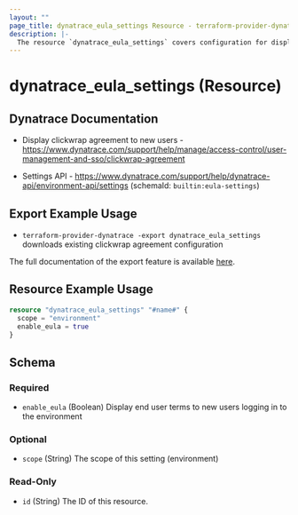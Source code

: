 ```yaml
---
layout: ""
page_title: dynatrace_eula_settings Resource - terraform-provider-dynatrace"
description: |-
  The resource `dynatrace_eula_settings` covers configuration for display of the clickwrap agreement
---
```


# dynatrace_eula_settings (Resource)

## Dynatrace Documentation

- Display clickwrap agreement to new users - https://www.dynatrace.com/support/help/manage/access-control/user-management-and-sso/clickwrap-agreement

- Settings API - https://www.dynatrace.com/support/help/dynatrace-api/environment-api/settings (schemaId: `builtin:eula-settings`)

## Export Example Usage

- `terraform-provider-dynatrace -export dynatrace_eula_settings` downloads existing clickwrap agreement configuration

The full documentation of the export feature is available [here](https://registry.terraform.io/providers/dynatrace-oss/dynatrace/latest/docs/guides/export-v2).

## Resource Example Usage

```terraform
resource "dynatrace_eula_settings" "#name#" {
  scope = "environment"
  enable_eula = true
}
```

<!-- schema generated by tfplugindocs -->
## Schema

### Required

- `enable_eula` (Boolean) Display end user terms to new users logging in to the environment

### Optional

- `scope` (String) The scope of this setting (environment)

### Read-Only

- `id` (String) The ID of this resource.
 
